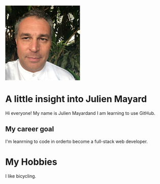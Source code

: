 ![headshot](IMG_0325.JPG)
# A little insight into Julien Mayard
Hi everyone! My name is Julien Mayardand I am learning to use GitHub.

## My career goal
I'm leanrning to code in orderto become a full-stack web developer.

# My Hobbies
I like bicycling.
